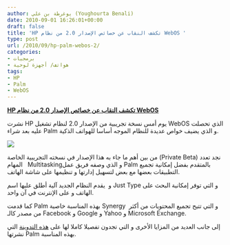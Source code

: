```yaml
---
author: يوغرطة بن علي (Youghourta Benali)
date: 2010-09-01 16:26:01+00:00
draft: false
title: 'HP تكشف النقاب عن خصائص الإصدار 2.0 من نظام WebOS '
type: post
url: /2010/09/hp-palm-webos-2/
categories:
- برمجيات
- هواتف/ أجهزة لوحية
tags:
- HP
- Palm
- WebOS
---
```


**[HP تكشف النقاب عن خصائص الإصدار 2.0 من نظام WebOS]( http://www.it-scoop.com/2010/09/hp-palm-webos-2)**




نشرت HP يوم أمس نسخة تجريبية من الإصدار 2.0 لنظام تشغيل WebOS الذي تحصلت عليه بعد شراء Palm و الذي يضيف خواص عديدة للنظام الموجه أساسا للهواتف الذكية.




[![](http://www.it-scoop.com/wp-content/uploads/2010/09/WebOS2.jpg)
]( http://www.it-scoop.com/2010/09/hp-palm-webos-2)


من بين أهم ما جاء به هذا الإصدار في نسخته التجريبية الخاصة (Private Beta) نجد تعدد المهام   Multitaskingو الذي وصفه فريق عمل Palm بالمتقدم بفضل إمكانية تجميع التطبيقات بعضها مع بعض لتسهيل إدارتها و تنظيمها على شاشة الهاتف.

و  يقدم النظام الجديد آلية أطلق عليها اسم Just Type و التي توفر إمكانية البحث على الهاتف و على الإنترنت في آن واحد.

كما قدمت Palm بهذه المناسبة خاصية Synergy  و التي تتيح تجميع المحتويات من أكثر من مصدر كالـ Facebook و Google و Yahoo و Microsoft Exchange.

إلى جانب العديد من المزايا الأخرى و التي تجدون تفصيلا كاملا لها على [هذه التدوينة](http://developer.palm.com/index.php?option=com_content&view=article&id=2109#stacks) التي نشرتها Palm بهذه المناسبة.
